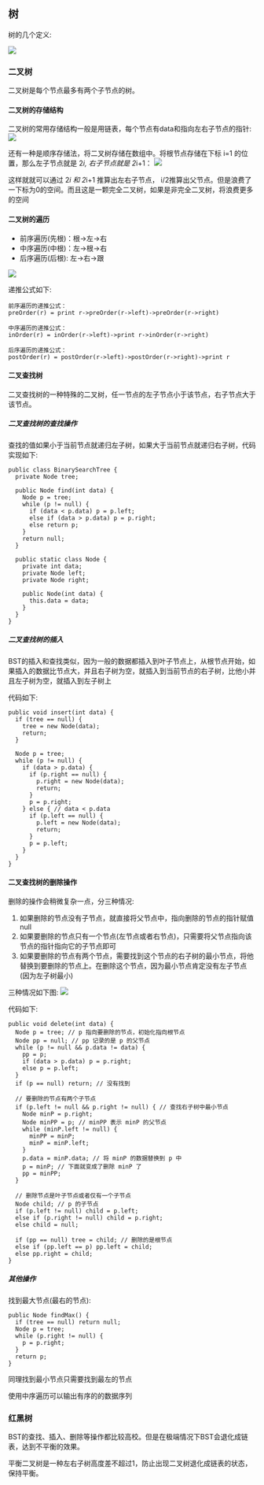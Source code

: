## 树

树的几个定义:

![](../../images/tree/tree.jpg)


### 二叉树

二叉树是每个节点最多有两个子节点的树。

#### 二叉树的存储结构

二叉树的常用存储结构一般是用链表，每个节点有data和指向左右子节点的指针:
![](../../images/tree/binary-tree.jpg)

还有一种是顺序存储法，将二叉树存储在数组中。将根节点存储在下标 i=1 的位置，那么左子节点就是 2*i, 右子节点就是 2*i+1：
![](../../images/tree/binary-array-tree.jpg)

这样就就可以通过 2*i 和 2*i+1 推算出左右子节点， i/2推算出父节点。但是浪费了一下标为0的空间。而且这是一颗完全二叉树，如果是非完全二叉树，将浪费更多的空间

#### 二叉树的遍历

- 前序遍历(先根)：根->左->右
- 中序遍历(中根)：左->根->右
- 后序遍历(后根): 左->右->跟

![](../../images/tree/iterator-binary-tree.jpg)

递推公式如下:
``` 
前序遍历的递推公式：
preOrder(r) = print r->preOrder(r->left)->preOrder(r->right)

中序遍历的递推公式：
inOrder(r) = inOrder(r->left)->print r->inOrder(r->right)

后序遍历的递推公式：
postOrder(r) = postOrder(r->left)->postOrder(r->right)->print r
```

#### 二叉查找树

二叉查找树的一种特殊的二叉树，任一节点的左子节点小于该节点，右子节点大于该节点。

##### 二叉查找树的查找操作

查找的值如果小于当前节点就递归左子树，如果大于当前节点就递归右子树，代码实现如下:
``` 
public class BinarySearchTree {
  private Node tree;

  public Node find(int data) {
    Node p = tree;
    while (p != null) {
      if (data < p.data) p = p.left;
      else if (data > p.data) p = p.right;
      else return p;
    }
    return null;
  }

  public static class Node {
    private int data;
    private Node left;
    private Node right;

    public Node(int data) {
      this.data = data;
    }
  }
}
```

##### 二叉查找树的插入

BST的插入和查找类似，因为一般的数据都插入到叶子节点上，从根节点开始，如果插入的数据比节点大，并且右子树为空，就插入到当前节点的右子树，比他小并且左子树为空，就插入到左子树上

代码如下:
``` 
public void insert(int data) {
  if (tree == null) {
    tree = new Node(data);
    return;
  }

  Node p = tree;
  while (p != null) {
    if (data > p.data) {
      if (p.right == null) {
        p.right = new Node(data);
        return;
      }
      p = p.right;
    } else { // data < p.data
      if (p.left == null) {
        p.left = new Node(data);
        return;
      }
      p = p.left;
    }
  }
}

```

#### 二叉查找树的删除操作

删除的操作会稍微复杂一点，分三种情况:
1. 如果删除的节点没有子节点，就直接将父节点中，指向删除的节点的指针赋值null
2. 如果要删除的节点只有一个节点(左节点或者右节点)，只需要将父节点指向该节点的指针指向它的子节点即可
3. 如果要删除的节点有两个节点，需要找到这个节点的右子树的最小节点，将他替换到要删除的节点上。在删除这个节点，因为最小节点肯定没有左子节点(因为左子树最小)

三种情况如下图:
![](../../images/tree/delete-bst.jpg)


代码如下:
``` 
public void delete(int data) {
  Node p = tree; // p 指向要删除的节点，初始化指向根节点
  Node pp = null; // pp 记录的是 p 的父节点
  while (p != null && p.data != data) {
    pp = p;
    if (data > p.data) p = p.right;
    else p = p.left;
  }
  if (p == null) return; // 没有找到

  // 要删除的节点有两个子节点
  if (p.left != null && p.right != null) { // 查找右子树中最小节点
    Node minP = p.right;
    Node minPP = p; // minPP 表示 minP 的父节点
    while (minP.left != null) {
      minPP = minP;
      minP = minP.left;
    }
    p.data = minP.data; // 将 minP 的数据替换到 p 中
    p = minP; // 下面就变成了删除 minP 了
    pp = minPP;
  }

  // 删除节点是叶子节点或者仅有一个子节点
  Node child; // p 的子节点
  if (p.left != null) child = p.left;
  else if (p.right != null) child = p.right;
  else child = null;

  if (pp == null) tree = child; // 删除的是根节点
  else if (pp.left == p) pp.left = child;
  else pp.right = child;
}

```

##### 其他操作

找到最大节点(最右的节点):
``` 
public Node findMax() {
  if (tree == null) return null;
  Node p = tree;
  while (p.right != null) {
    p = p.right;
  }
  return p;
}
```
同理找到最小节点只需要找到最左的节点

使用中序遍历可以输出有序的的数据序列


### 红黑树

BST的查找、插入、删除等操作都比较高校。但是在极端情况下BST会退化成链表，达到不平衡的效果。

平衡二叉树是一种左右子树高度差不超过1，防止出现二叉树退化成链表的状态，保持平衡。
